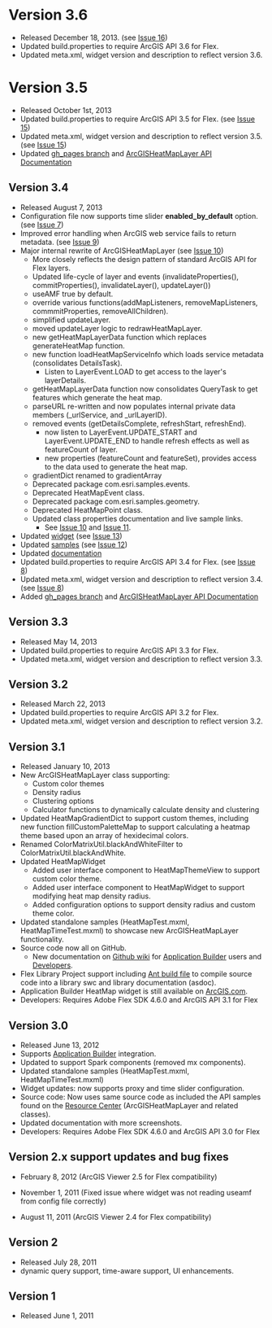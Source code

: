 # Version 3.6

* Released December 18, 2013. (see [Issue 16][ghi16])
* Updated build.properties to require ArcGIS API 3.6 for Flex.
* Updated meta.xml, widget version and description to reflect version 3.6.

# Version 3.5

* Released October 1st, 2013
* Updated build.properties to require ArcGIS API 3.5 for Flex. (see [Issue 15][ghi15])
* Updated meta.xml, widget version and description to reflect version 3.5. (see [Issue 15][ghi15])
* Updated [gh_pages branch][gh_pages] and [ArcGISHeatMapLayer API Documentation][gh_pages_doc]

## Version 3.4

* Released August 7, 2013
* Configuration file now supports time slider **enabled_by_default** option. (see [Issue 7][ghi7])
* Improved error handling when ArcGIS web service fails to return metadata. (see [Issue 9][ghi9])
* Major internal rewrite of ArcGISHeatMapLayer (see [Issue 10][ghi10])
    * More closely reflects the design pattern of standard ArcGIS API for Flex layers.
    * Updated life-cycle of layer and events (invalidateProperties(), commitProperties(), invalidateLayer(), updateLayer())
    * useAMF true by default.
    * override various functions(addMapListeners, removeMapListeners, commmitProperties, removeAllChildren).
    * simplified updateLayer.
    * moved updateLayer logic to redrawHeatMapLayer.
    * new getHeatMapLayerData function which replaces generateHeatMap function.
    * new function loadHeatMapServiceInfo which loads service metadata (consolidates DetailsTask).
        * Listen to LayerEvent.LOAD to get access to the layer's layerDetails.
    * getHeatMapLayerData function now consolidates QueryTask to get features which generate the heat map.
    * parseURL re-written and now populates internal private data members (_urlService, and _urlLayerID).
    * removed events (getDetailsComplete, refreshStart, refreshEnd).
        * now listen to LayerEvent.UPDATE_START and LayerEvent.UPDATE_END to handle refresh effects as well as featureCount of layer.
        * new properties (featureCount and featureSet), provides access to the data used to generate the heat map.
    * gradientDict renamed to gradientArray
    * Deprecated package com.esri.samples.events.
    * Deprecated HeatMapEvent class.
    * Deprecated package com.esri.samples.geometry.
    * Deprecated HeatMapPoint class.
    * Updated class properties documentation and live sample links.
        * See [Issue 10][ghi10] and [Issue 11][ghi11].
* Updated [widget][widget-master] (see [Issue 13][ghi13])
* Updated [samples][samples-master] (see [Issue 12][ghi12])
* Updated [documentation][wikidoc]
* Updated build.properties to require ArcGIS API 3.4 for Flex. (see [Issue 8][ghi8])
* Updated meta.xml, widget version and description to reflect version 3.4. (see [Issue 8][ghi8])
* Added [gh_pages branch][gh_pages] and [ArcGISHeatMapLayer API Documentation][gh_pages_doc]

## Version 3.3

* Released May 14, 2013
* Updated build.properties to require ArcGIS API 3.3 for Flex.
* Updated meta.xml, widget version and description to reflect version 3.3.

## Version 3.2

* Released March 22, 2013
* Updated build.properties to require ArcGIS API 3.2 for Flex.
* Updated meta.xml, widget version and description to reflect version 3.2.

## Version 3.1

* Released January 10, 2013
* New ArcGISHeatMapLayer class supporting:
	* Custom color themes
	* Density radius
	* Clustering options
	* Calculator functions to dynamically calculate density and clustering
* Updated HeatMapGradientDict to support custom themes, including new function fillCustomPaletteMap to support calculating a heatmap theme based upon an array of hexidecimal colors.
* Renamed ColorMatrixUtil.blackAndWhiteFilter to ColorMatrixUtil.blackAndWhite.
* Updated HeatMapWidget
	* Added user interface component to HeatMapThemeView to support custom color theme.
	* Added user interface component to HeatMapWidget to support modifying heat map density radius.
	* Added configuration options to support density radius and custom theme color.
* Updated standalone samples (HeatMapTest.mxml, HeatMapTimeTest.mxml) to showcase new ArcGISHeatMapLayer functionality.
* Source code now all on GitHub.
	* New documentation on [Github wiki](../../wiki) for [Application Builder](../../wiki/Application-Builder) users and [Developers](../../wiki/Developers).
* Flex Library Project support including [Ant build file](build.xml) to compile source code into a library swc and library documentation (asdoc).
* Application Builder HeatMap widget is still available on [ArcGIS.com](http://www.arcgis.com/home/item.html?id=43daf0ffb1d34e31ad752da1340aeb40).
* Developers: Requires Adobe Flex SDK 4.6.0 and ArcGIS API 3.1 for Flex

## Version 3.0

* Released June 13, 2012
* Supports [Application Builder](http://resources.arcgis.com/en/help/flex-viewer/concepts/01m3/01m30000004m000000.htm "Viewer concepts") integration.
* Updated to support Spark components (removed mx components).
* Updated standalone samples (HeatMapTest.mxml, HeatMapTimeTest.mxml)
* Widget updates: now supports proxy and time slider configuration.
* Source code: Now uses same source code as included the API samples found on the [Resource Center](http://resources.arcgis.com/en/help/flex-api/samples/01nq/01nq0000007m000000.htm "API Samples") (ArcGISHeatMapLayer and related classes).
* Updated documentation with more screenshots.
* Developers: Requires Adobe Flex SDK 4.6.0 and ArcGIS API 3.0 for Flex

## Version 2.x support updates and bug fixes

* February 8, 2012 (ArcGIS Viewer 2.5 for Flex compatibility)

* November 1, 2011 (Fixed issue where widget was not reading useamf from config file correctly)

* August 11, 2011 (ArcGIS Viewer 2.4 for Flex compatibility)

## Version 2

* Released July 28, 2011 
* dynamic query support, time-aware support, UI enhancements.

## Version 1

* Released June 1, 2011

[gh_pages]: http://esri.github.io/heatmap-widget-flex
[gh_pages_doc]: http://esri.github.io/heatmap-widget-flex/docs
[wikidoc]: https://github.com/Esri/heatmap-widget-flex/wiki
[samples-master]: https://github.com/Esri/heatmap-widget-flex/tree/master/samples-HeatMap/src
[widget-master]: https://github.com/Esri/heatmap-widget-flex/tree/develop/viewer-HeatMapWidget/src/widgets/HeatMap

[ghi7]: https://github.com/Esri/heatmap-widget-flex/issues/7
[ghi8]: https://github.com/Esri/heatmap-widget-flex/issues/8
[ghi9]: https://github.com/esri/heatmap-widget-flex/issues/9
[ghi10]: https://github.com/esri/heatmap-widget-flex/issues/10 
[ghi11]: https://github.com/Esri/heatmap-widget-flex/issues/11
[ghi12]: https://github.com/Esri/heatmap-widget-flex/issues/12
[ghi13]: https://github.com/Esri/heatmap-widget-flex/issues/13
[ghi15]: https://github.com/Esri/heatmap-widget-flex/issues/15
[ghi16]: https://github.com/Esri/heatmap-widget-flex/issues/16
